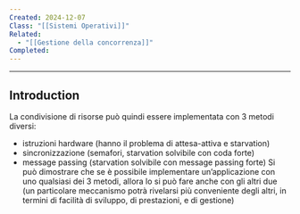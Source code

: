 ```yaml
---
Created: 2024-12-07
Class: "[[Sistemi Operativi]]"
Related:
  - "[[Gestione della concorrenza]]"
Completed:
---
```

---
## Introduction
La condivisione di risorse può quindi essere implementata con 3 metodi diversi:
- istruzioni hardware (hanno il problema di attesa-attiva e starvation)
- sincronizzazione (semafori, starvation solvibile con coda forte)
- message passing (starvation solvibile con message passing forte)
Si può dimostrare che se è possibile implementare un’applicazione con uno qualsiasi dei 3 metodi, allora lo si può fare anche con gli altri due (un particolare meccanismo potrà rivelarsi più conveniente degli altri, in termini di facilità di sviluppo, di prestazioni, e di gestione)